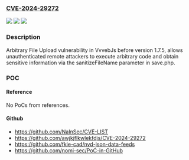 ### [CVE-2024-29272](https://cve.mitre.org/cgi-bin/cvename.cgi?name=CVE-2024-29272)
![](https://img.shields.io/static/v1?label=Product&message=n%2Fa&color=blue)
![](https://img.shields.io/static/v1?label=Version&message=n%2Fa&color=blue)
![](https://img.shields.io/static/v1?label=Vulnerability&message=n%2Fa&color=brighgreen)

### Description

Arbitrary File Upload vulnerability in VvvebJs before version 1.7.5, allows unauthenticated remote attackers to execute arbitrary code and obtain sensitive information via the sanitizeFileName parameter in save.php.

### POC

#### Reference
No PoCs from references.

#### Github
- https://github.com/NaInSec/CVE-LIST
- https://github.com/awjkjflkwlekfdjs/CVE-2024-29272
- https://github.com/fkie-cad/nvd-json-data-feeds
- https://github.com/nomi-sec/PoC-in-GitHub

